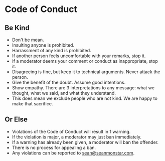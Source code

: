 # Code of Conduct

## Be Kind

- Don't be mean.
- Insulting anyone is prohibited.
- Harrassment of any kind is prohibited.
- If another person feels uncomfortable with your remarks, stop it.
- If a moderator deems your comment or conduct as inappropriate, stop it.
- Disagreeing is fine, but keep it to technical arguments. Never attack the person.
- Give the benefit of the doubt. Assume good intentions.
- Show empathy. There are 3 interpretations to any message: what we thought, what we said, and what they understand.
- This does mean we exclude people who are not kind. We are happy to make that sacrifice.

## Or Else

- Violations of the Code of Conduct will result in 1 warning.
- If the violation is major, a moderator may just ban immediately.
- If a warning has already been given, a moderator will ban the offender.
- There is no process for appealing a ban.
- Any violations can be reported to sean@seanmonstar.com.
